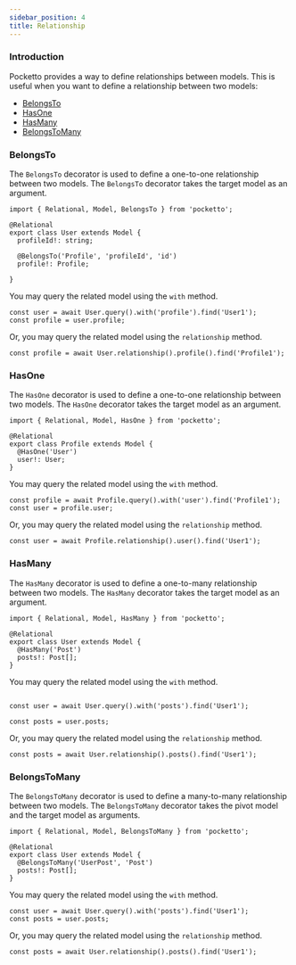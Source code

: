 ```yaml
---
sidebar_position: 4
title: Relationship
---
```


### Introduction

Pocketto provides a way to define relationships between models. This is useful when you want to define a relationship between two models:
- [BelongsTo](#belongsto)
- [HasOne](#hasone)
- [HasMany](#hasmany)
- [BelongsToMany](#belongstomany)

### BelongsTo

The `BelongsTo` decorator is used to define a one-to-one relationship between two models. The `BelongsTo` decorator takes the target model as an argument.

```tsx
import { Relational, Model, BelongsTo } from 'pocketto';

@Relational
export class User extends Model {
  profileId!: string;

  @BelongsTo('Profile', 'profileId', 'id')
  profile!: Profile;

}
```
You may query the related model using the `with` method.

```tsx
const user = await User.query().with('profile').find('User1');
const profile = user.profile;
```
Or, you may query the related model using the `relationship` method.

```tsx
const profile = await User.relationship().profile().find('Profile1');
```


### HasOne

The `HasOne` decorator is used to define a one-to-one relationship between two models. The `HasOne` decorator takes the target model as an argument.

```tsx
import { Relational, Model, HasOne } from 'pocketto';

@Relational
export class Profile extends Model {
  @HasOne('User')
  user!: User;
}
```

You may query the related model using the `with` method.

```tsx
const profile = await Profile.query().with('user').find('Profile1');
const user = profile.user;
```

Or, you may query the related model using the `relationship` method.

```tsx
const user = await Profile.relationship().user().find('User1');
```

### HasMany

The `HasMany` decorator is used to define a one-to-many relationship between two models. The `HasMany` decorator takes the target model as an argument.

```tsx
import { Relational, Model, HasMany } from 'pocketto';

@Relational
export class User extends Model {
  @HasMany('Post')
  posts!: Post[];
}
```

You may query the related model using the `with` method.

```tsx

const user = await User.query().with('posts').find('User1');

const posts = user.posts;
```

Or, you may query the related model using the `relationship` method.

```tsx  
const posts = await User.relationship().posts().find('User1');
```

### BelongsToMany

The `BelongsToMany` decorator is used to define a many-to-many relationship between two models. The `BelongsToMany` decorator takes the pivot model and the target model as arguments.

```tsx
import { Relational, Model, BelongsToMany } from 'pocketto';

@Relational
export class User extends Model {
  @BelongsToMany('UserPost', 'Post')
  posts!: Post[];
}
```

You may query the related model using the `with` method.

```tsx
const user = await User.query().with('posts').find('User1');
const posts = user.posts;
```

Or, you may query the related model using the `relationship` method.

```tsx
const posts = await User.relationship().posts().find('User1');
```

